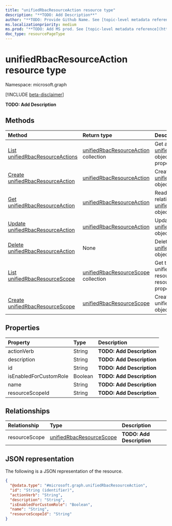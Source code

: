 ```yaml
---
title: "unifiedRbacResourceAction resource type"
description: "**TODO: Add Description**"
author: "**TODO: Provide Github Name. See [topic-level metadata reference](https://msgo.azurewebsites.net/add/document/guidelines/metadata.html#topic-level-metadata)**"
ms.localizationpriority: medium
ms.prod: "**TODO: Add MS prod. See [topic-level metadata reference](https://msgo.azurewebsites.net/add/document/guidelines/metadata.html#topic-level-metadata)**"
doc_type: resourcePageType
---
```


# unifiedRbacResourceAction resource type

Namespace: microsoft.graph

[!INCLUDE [beta-disclaimer](../../includes/beta-disclaimer.md)]

**TODO: Add Description**

## Methods
|Method|Return type|Description|
|:---|:---|:---|
|[List unifiedRbacResourceActions](../api/unifiedrbacresourceaction-list.md)|[unifiedRbacResourceAction](../resources/unifiedrbacresourceaction.md) collection|Get a list of the [unifiedRbacResourceAction](../resources/unifiedrbacresourceaction.md) objects and their properties.|
|[Create unifiedRbacResourceAction](../api/unifiedrbacresourcenamespace-post-resourceactions.md)|[unifiedRbacResourceAction](../resources/unifiedrbacresourceaction.md)|Create a new [unifiedRbacResourceAction](../resources/unifiedrbacresourceaction.md) object.|
|[Get unifiedRbacResourceAction](../api/unifiedrbacresourceaction-get.md)|[unifiedRbacResourceAction](../resources/unifiedrbacresourceaction.md)|Read the properties and relationships of an [unifiedRbacResourceAction](../resources/unifiedrbacresourceaction.md) object.|
|[Update unifiedRbacResourceAction](../api/unifiedrbacresourceaction-update.md)|[unifiedRbacResourceAction](../resources/unifiedrbacresourceaction.md)|Update the properties of an [unifiedRbacResourceAction](../resources/unifiedrbacresourceaction.md) object.|
|[Delete unifiedRbacResourceAction](../api/unifiedrbacresourceaction-delete.md)|None|Deletes an [unifiedRbacResourceAction](../resources/unifiedrbacresourceaction.md) object.|
|[List unifiedRbacResourceScope](../api/unifiedrbacresourceaction-list-resourcescope.md)|[unifiedRbacResourceScope](../resources/unifiedrbacresourcescope.md) collection|Get the unifiedRbacResourceScope resources from the resourceScope navigation property.|
|[Create unifiedRbacResourceScope](../api/unifiedrbacresourceaction-post-resourcescope.md)|[unifiedRbacResourceScope](../resources/unifiedrbacresourcescope.md)|Create a new unifiedRbacResourceScope object.|

## Properties
|Property|Type|Description|
|:---|:---|:---|
|actionVerb|String|**TODO: Add Description**|
|description|String|**TODO: Add Description**|
|id|String|**TODO: Add Description**|
|isEnabledForCustomRole|Boolean|**TODO: Add Description**|
|name|String|**TODO: Add Description**|
|resourceScopeId|String|**TODO: Add Description**|

## Relationships
|Relationship|Type|Description|
|:---|:---|:---|
|resourceScope|[unifiedRbacResourceScope](../resources/unifiedrbacresourcescope.md)|**TODO: Add Description**|

## JSON representation
The following is a JSON representation of the resource.
<!-- {
  "blockType": "resource",
  "keyProperty": "id",
  "@odata.type": "microsoft.graph.unifiedRbacResourceAction",
  "openType": false
}
-->
``` json
{
  "@odata.type": "#microsoft.graph.unifiedRbacResourceAction",
  "id": "String (identifier)",
  "actionVerb": "String",
  "description": "String",
  "isEnabledForCustomRole": "Boolean",
  "name": "String",
  "resourceScopeId": "String"
}
```

